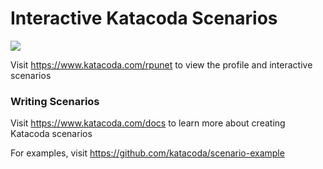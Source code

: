 # Interactive Katacoda Scenarios

[![](http://shields.katacoda.com/katacoda/rpunet/count.svg)](https://www.katacoda.com/rpunet "Get your profile on Katacoda.com")

Visit https://www.katacoda.com/rpunet to view the profile and interactive scenarios

### Writing Scenarios
Visit https://www.katacoda.com/docs to learn more about creating Katacoda scenarios

For examples, visit https://github.com/katacoda/scenario-example
